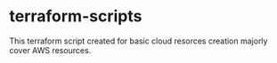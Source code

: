 # terraform-scripts
This terraform script created for basic cloud resorces creation majorly cover AWS resources.
